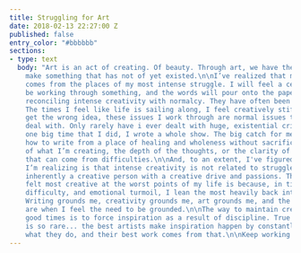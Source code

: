```yaml
---
title: Struggling for Art
date: 2018-02-13 22:27:00 Z
published: false
entry_color: "#bbbbbb"
sections:
- type: text
  body: "Art is an act of creating. Of beauty. Through art, we have the chance to
    make something that has not of yet existed.\n\nI’ve realized that my best writing
    comes from the places of my most intense struggle. I will feel a certain way,
    be working through something, and the words will pour onto the paper. I've struggled
    reconciling intense creativity with normalcy. They have often been mutually exclusive.
    The times I feel like life is sailing along, I feel creatively stifled. \n\nDon’t
    get the wrong idea, these issues I work through are normal issues that people
    deal with. Only rarely have i ever dealt with huge, existential crisis’, but the
    one big time that I did, I wrote a whole show. The big catch for me has been finding
    how to write from a place of healing and wholeness without sacrificing the realness
    of what I’m creating, the depth of the thoughts, or the clarity of the vision
    that can come from difficulties.\n\nAnd, to an extent, I've figured it out.\n\nWhat
    I’m realizing is that intense creativity is not related to struggle itself. I’m
    inherently a creative person with a creative drive and passions. The reason I’ve
    felt most creative at the worst points of my life is because, in times of change,
    difficulty, and emotional turmoil, I lean the most heavily back into my passions.
    Writing grounds me, creativity grounds me, art grounds me, and the difficult times
    are when I feel the need to be grounded.\n\nThe way to maintain creativity in
    good times is to force inspiration as a result of discipline. True inspiration
    is so rare... the best artists make inspiration happen by constantly working at
    what they do, and their best work comes from that.\n\nKeep working at it."
---
```


